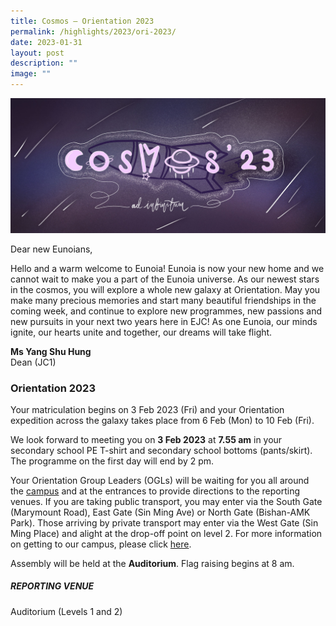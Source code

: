 ```yaml
---
title: Cosmos – Orientation 2023
permalink: /highlights/2023/ori-2023/
date: 2023-01-31
layout: post
description: ""
image: ""
---
```

![](/images/Orientation-2023_banner.jpg)

Dear new Eunoians,

Hello and a warm welcome to Eunoia! Eunoia is now your new home and we cannot wait to make you a part of the Eunoia universe. As our newest stars in the cosmos, you will explore a whole new galaxy at Orientation. May you make many precious memories and start many beautiful friendships in the coming week, and continue to explore new programmes, new passions and new pursuits in your next two years here in EJC! As one Eunoia, our minds ignite, our hearts unite and together, our dreams will take flight.

**Ms Yang Shu Hung**  
Dean (JC1)

### Orientation 2023

Your matriculation begins on 3 Feb 2023 (Fri) and your Orientation expedition across the galaxy takes place from 6 Feb (Mon) to 10 Feb (Fri).

We look forward to meeting you on **3 Feb 2023** at **7.55 am** in your secondary school PE T-shirt and secondary school bottoms (pants/skirt). The programme on the first day will end by 2 pm.

Your Orientation Group Leaders (OGLs) will be waiting for you all around the [campus](/about/contact-us/) and at the entrances to provide directions to the reporting venues. If you are taking public transport, you may enter via the South Gate (Marymount Road), East Gate (Sin Ming Ave) or North Gate (Bishan-AMK Park). Those arriving by private transport may enter via the West Gate (Sin Ming Place) and alight at the drop-off point on level 2. For more information on getting to our campus, please click [here](/about/contact-us/).

Assembly will be held at the **Auditorium**. Flag raising begins at 8 am.

##### REPORTING VENUE

Auditorium (Levels 1 and 2)
